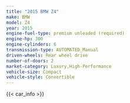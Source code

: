 ```yaml
---
title: "2015 BMW Z4"
make: BMW
model: Z4
year: 2015
engine-fuel-type: premium unleaded (required)
engine-hp: 300
engine-cylinders: 6
transmission-type: AUTOMATED_Manual
driven-wheels: Rear wheel drive
number-of-doors: 2
market-category: Luxury,High-Performance
vehicle-size: Compact
vehicle-style: Convertible
---
```


{{< car_info >}}
